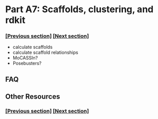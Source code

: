 
# Part A7: Scaffolds, clustering, and rdkit

### [[Previous section]](A4_SETS_INTERACTIONS.md) [[Next section]](A8_SELECTIONS.md)

- calculate scaffolds
- calculate scaffold relationships
- MoCASSIn?
- Posebusters?

## FAQ


## Other Resources

### [[Previous section]](A4_SETS_INTERACTIONS.md) [[Next section]](A8_SELECTIONS.md)